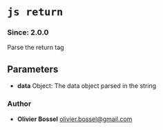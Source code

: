 


<!-- @namespace    sugar.js.docblock.tags -->
<!-- @name    return -->

# ```js return ```
### Since: 2.0.0

Parse the return tag

## Parameters

- **data**  Object: The data object parsed in the string




### Author
- **Olivier Bossel** <a href="mailto:olivier.bossel@gmail.com">olivier.bossel@gmail.com</a> 



